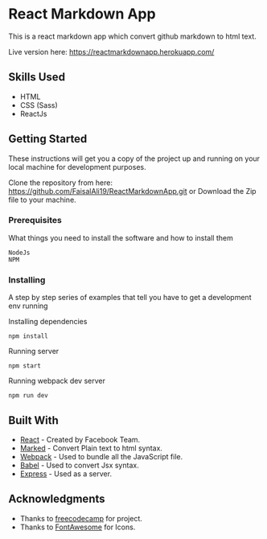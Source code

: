 # React Markdown App

This is a react markdown app which convert github markdown to html text.

Live version here: https://reactmarkdownapp.herokuapp.com/

## Skills Used

* HTML
* CSS (Sass)
* ReactJs

## Getting Started

These instructions will get you a copy of the project up and running on your local machine for development purposes.

Clone the repository from here: https://github.com/FaisalAli19/ReactMarkdownApp.git or Download the Zip file to your machine.

### Prerequisites

What things you need to install the software and how to install them

```
NodeJs
NPM
```

### Installing

A step by step series of examples that tell you have to get a development env running

Installing dependencies

```
npm install
```

Running server

```
npm start
```

Running webpack dev server

```
npm run dev
```

## Built With

* [React](https://facebook.github.io/react/) - Created by Facebook Team.
* [Marked](https://github.com/chjj/marked) - Convert Plain text to html syntax.
* [Webpack](https://webpack.github.io/) - Used to bundle all the JavaScript file.
* [Babel](https://babeljs.io/) - Used to convert Jsx syntax.
* [Express](https://expressjs.com/) - Used as a server.

## Acknowledgments

* Thanks to [freecodecamp](https://www.freecodecamp.com) for project.
* Thanks to [FontAwesome](http://fontawesome.io/) for Icons.
